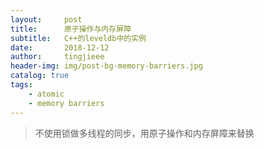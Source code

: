 ```yaml
---
layout:     post
title:      原子操作与内存屏障
subtitle:   C++的leveldb中的实例
date:       2018-12-12
author:     tingjieee
header-img: img/post-bg-memory-barriers.jpg
catalog: true
tags:
    - atomic
    - memory barriers
---
```


> 不使用锁做多线程的同步，用原子操作和内存屏障来替换